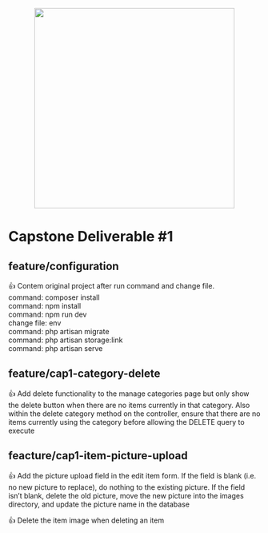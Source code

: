 <p align="center"><a href="https://laravel.com" target="_blank"><img src="https://raw.githubusercontent.com/laravel/art/master/logo-lockup/5%20SVG/2%20CMYK/1%20Full%20Color/laravel-logolockup-cmyk-red.svg" width="400"></a></p>

# Capstone Deliverable #1

## feature/configuration
👍 Contem original project after run command and change file.
<br />command: composer install
<br />command: npm install
<br />command: npm run dev
<br />change file: env
<br />command: php artisan migrate
<br />command: php artisan storage:link
<br />command: php artisan serve

## feature/cap1-category-delete
👍 Add delete functionality to the manage categories page but only show the delete button 
when there are no items currently in that category. Also within the delete category method on 
the controller, ensure that there are no items currently using the category before allowing the 
DELETE query to execute

## feacture/cap1-item-picture-upload
👍 Add the picture upload field in the edit item form. If the field is blank (i.e. no new picture to 
replace), do nothing to the existing picture. If the field isn’t blank, delete the old picture, move 
the new picture into the images directory, and update the picture name in the database

👍 Delete the item image when deleting an item
